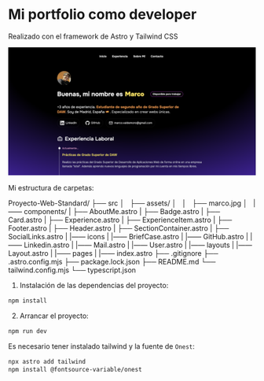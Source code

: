 # Mi portfolio como developer

Realizado con el framework de Astro y Tailwind CSS

![Portfolio Screenshot](image.png)

Mi estructura de carpetas:

Proyecto-Web-Standard/
├── src
│   ├── assets/
│   │   ├── marco.jpg
│   |—— components/
|       ├── AboutMe.astro
|       ├── Badge.astro
|       ├── Card.astro
|       ├── Experience.astro
|       ├── ExperienceItem.astro
|       ├── Footer.astro
|       ├── Header.astro
|       ├── SectionContainer.astro
|       ├── SocialLinks.astro
|   |―― icons
|       |―― BriefCase.astro
|       |―― GitHub.astro
|       |―― Linkedin.astro
|       |―― Mail.astro
|       |―― User.astro
|   |―― layouts
|       |―― Layout.astro
|   |―― pages
|       |―― index.astro
├── .gitignore
├── .astro.config.mjs
├── package.lock.json
├── README.md
└── tailwind.config.mjs
└── typescript.json

1. Instalación de las dependencias del proyecto:

```sh
npm install
```

2. Arrancar el proyecto:

```sh
npm run dev
```

Es necesario tener instalado tailwind y la fuente de `Onest`:

```sh
npx astro add tailwind
npm install @fontsource-variable/onest
```